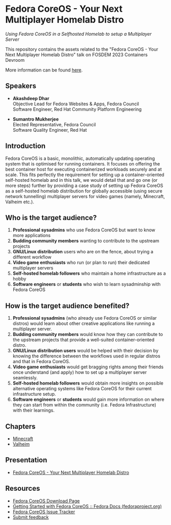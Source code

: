 # Fedora CoreOS - Your Next Multiplayer Homelab Distro
*Using Fedora CoreOS in a Selfhosted Homelab to setup a Multiplayer Server*

This repository contains the assets related to the "Fedora CoreOS - Your Next 
Multiplayer Homelab Distro" talk on FOSDEM 2023 Containers Devroom

More information can be found [here](https://fosdem.org/2023/schedule/event/container_fedora_coreos/).

## Speakers

* **Akashdeep Dhar**  
  Objective Lead for Fedora Websites & Apps, Fedora Council  
  Software Engineer, Red Hat Community Platform Engineering  

* **Sumantro Mukherjee**  
  Elected Representative, Fedora Council  
  Software Quality Engineer, Red Hat  

## Introduction

Fedora CoreOS is a basic, monolithic, automatically updating operating system 
that is optimised for running containers. It focuses on offering the best 
container host for executing containerized workloads securely and at scale. 
This fits perfectly the requirement for setting up a container-oriented 
self-hosted homelab and in this talk, we would detail that and go one (or more 
steps) further by providing a case study of setting up Fedora CoreOS as a 
self-hosted homelab distribution for globally accessible (using secure network 
tunnelling) multiplayer servers for video games (namely, Minecraft, Valheim 
etc.).

## Who is the target audience?

1. **Professional sysadmins** who use Fedora CoreOS but want to know more 
   applications
2. **Budding community members** wanting to contribute to the upstream projects
3. **GNU/Linux distribution** users who are on the fence, about trying a 
   different workflow
4. **Video game enthusiasts** who run (or plan to run) their dedicated 
   multiplayer servers
5. **Self-hosted homelab followers** who maintain a home infrastructure as a 
   hobby
6. **Software engineers** or **students** who wish to learn sysadminship with 
   Fedora CoreOS

## How is the target audience benefited?

1. **Professional sysadmins** (who already use Fedora CoreOS or similar 
   distros) would learn about other creative applications like running a 
   multiplayer server.
2. **Budding community members** would know how they can contribute to the 
   upstream projects that provide a well-suited container-oriented distro.
3. **GNU/Linux distribution users** would be helped with their decision by 
   knowing the difference between the workflows used in regular distros and 
   that in Fedora CoreOS.
4. **Video game enthusiasts** would get bragging rights among their friends 
   once understand (and apply) how to set up a multiplayer server seamlessly.
5. **Self-hosted homelab followers** would obtain more insights on possible 
   alternative operating systems like Fedora CoreOS for their current 
   infrastructure setup.
6. **Software engineers** or **students** would gain more information on where 
   they can start from within the community (i.e. Fedora Infrastructure) with 
   their learnings.

## Chapters

* [Minecraft](https://github.com/t0xic0der/fcos-workshop-fosdemcd-2023/blob/main/fcosmine/README.md)
* [Valheim](https://github.com/t0xic0der/fcos-workshop-fosdemcd-2023/blob/main/fcosheim/README.md)

## Presentation

* [Fedora CoreOS - Your Next Multiplayer Homelab Distro](https://raw.githubusercontent.com/t0xic0der/fcos-workshop-fosdemcd-2023/main/deck/fcos-workshop-fosdemcd-2023.pdf)

## Resources

* [Fedora CoreOS Download Page](https://getfedora.org/en/coreos)
* [Getting Started with Fedora CoreOS :: Fedora Docs (fedoraproject.org)](https://docs.fedoraproject.org/en-US/fedora-coreos/getting-started/)
* [Fedora CoreOS Issue Tracker](https://github.com/coreos/fedora-coreos-tracker)
* [Submit feedback](https://submission.fosdem.org/feedback/14031.php)

